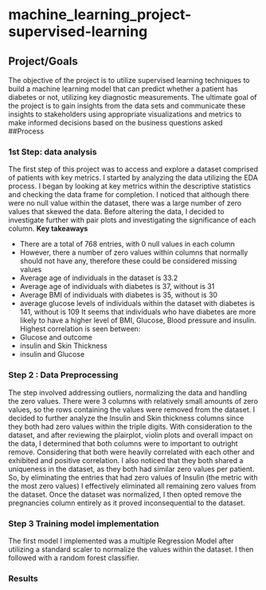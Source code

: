 # machine_learning_project-supervised-learning

## Project/Goals
The objective of the project is to utilize supervised learning techniques to build a machine learning model that can predict whether a patient has diabetes or not, utilizing key diagnostic measurements. 
The ultimate goal of the project is to gain insights from the data sets and communicate these insights to stakeholders using appropriate visualizations and metrics to make informed decisions based on the business questions asked
##Process
### 1st Step: data analysis
The first step of this project was to access and explore a dataset comprised of patients with key metrics. I started by analyzing the data utilizing the EDA process. I began by looking at key metrics within the descriptive statistics and checking the data frame for completion. I noticed that although there were no null value within the dataset, there was a large number of zero values that skewed the data. Before altering the data, I decided to investigate further with pair plots and investigating the significance of each column.
**Key takeaways**
- There are a total of 768 entries, with 0 null values in each column
- However, there a number of zero values within columns that normally should not have any, therefore these could be considered missing values
- Average age of individuals in the dataset is 33.2
- Average age of individuals with diabetes is 37, without is 31
- Average BMI of individuals with diabetes is 35, without is 30
- average glucose levels of individuals within the dataset with diabetes is 141, without is 109
It seems that individuals who have diabetes are more likely to have a higher level of BMI, Glucose, Blood pressure and insulin.
Highest correlation is seen between:
- Glucose and outcome 
- insulin and Skin Thickness 
- insulin and Glucose
### Step 2 : Data Preprocessing
The step involved addressing outliers, normalizing the data and handling the zero values.
There were 3 columns with relatively small  amounts of zero values, so the rows containing the values were removed from the dataset. 
I decided to further analyze the Insulin and Skin thickness columns since they both had zero values within the triple digits. With consideration to the dataset, and after reviewing the plairplot, violin plots and overall impact on the data, I determined that both columns were to important to outright remove. Considering that both were heavily correlated with each other and exhibited and positive correlation.
I also noticed that they both shared a uniqueness in the dataset, as they both had similar zero values per patient. So, by eliminating the entries that had zero values of Insulin (the metric with the most zero values) I effectively eliminated all remaining zero values from the dataset.  Once the dataset was normalized, I then opted remove the pregnancies column entirely as it proved inconsequential to the dataset. 
### Step 3 Training model implementation
The first model I implemented was a multiple Regression Model after utilizing a standard scaler to normalize the values within the dataset. I then followed with a random forest classifier.
### Results

